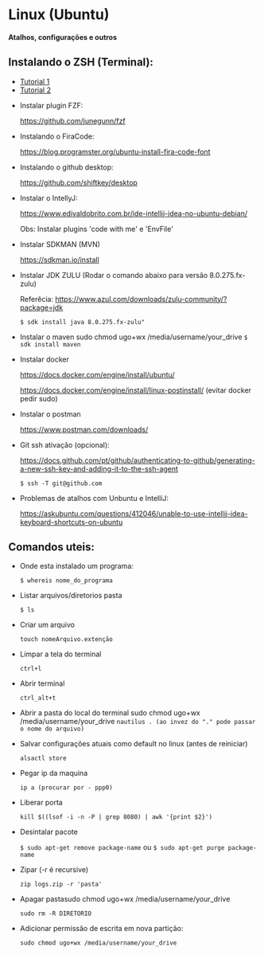 # Linux (Ubuntu)

#### Atalhos, configurações e outros

## Instalando o ZSH (Terminal):

* [Tutorial 1](https://blog.rocketseat.com.br/terminal-com-oh-my-zsh-spaceship-dracula-e-mais/)
* [Tutorial 2](https://medium.com/@ivanaugustobd/your-terminal-can-be-much-much-more-productive-5256424658e8)

- Instalar plugin FZF:
 
  https://github.com/junegunn/fzf

- Instalando o FiraCode:

  https://blog.programster.org/ubuntu-install-fira-code-font

- Instalando o github desktop:

  https://github.com/shiftkey/desktop

- Instalar o IntellyJ:

  https://www.edivaldobrito.com.br/ide-intellij-idea-no-ubuntu-debian/

  Obs: Instalar plugins 'code with me' e 'EnvFile'

- Instalar SDKMAN (MVN)

  https://sdkman.io/install

- Instalar JDK ZULU (Rodar o comando abaixo para versão 8.0.275.fx-zulu) 
  
  Referêcia: https://www.azul.com/downloads/zulu-community/?package=jdk
  
  ```$ sdk install java 8.0.275.fx-zulu"```

- Instalar o maven
sudo chmod ugo+wx /media/username/your_drive
  ```$ sdk install maven```

- Instalar docker

  https://docs.docker.com/engine/install/ubuntu/
  
  https://docs.docker.com/engine/install/linux-postinstall/ (evitar docker pedir sudo)

- Instalar o postman

  https://www.postman.com/downloads/

- Git ssh ativação (opcional):
  
  https://docs.github.com/pt/github/authenticating-to-github/generating-a-new-ssh-key-and-adding-it-to-the-ssh-agent
  
  ```$ ssh -T git@github.com```


- Problemas de atalhos com Unbuntu e IntelliJ:

  https://askubuntu.com/questions/412046/unable-to-use-intellij-idea-keyboard-shortcuts-on-ubuntu

## Comandos uteis:

- Onde esta instalado um programa:

  ```$ whereis nome_do_programa```

- Listar arquivos/diretorios pasta
  
  ```$ ls```

- Criar um arquivo

  ```touch nomeArquivo.extenção```

- Limpar a tela do terminal

  ```ctrl+l```

- Abrir terminal

  ```ctrl_alt+t```

- Abrir a pasta do local do terminal
sudo chmod ugo+wx /media/username/your_drive
  ```nautilus . (ao invez do "." pode passar o nome do arquivo)```

- Salvar configurações atuais como default no linux (antes de reiniciar)

  ```alsactl store```

- Pegar ip da maquina

  ```ip a (procurar por - ppp0)```

- Liberar porta

  ```kill $((lsof -i -n -P | grep 8080) | awk '{print $2}')```

- Desintalar pacote

  ```$ sudo apt-get remove package-name```
  ou
  ```$ sudo apt-get purge package-name```

- Zipar (-r é recursive)

  ```zip logs.zip -r 'pasta'```

- Apagar pastasudo chmod ugo+wx /media/username/your_drive

  ```sudo rm -R DIRETORIO```

- Adicionar permissão de escrita em nova partição:

  ```sudo chmod ugo+wx /media/username/your_drive```

